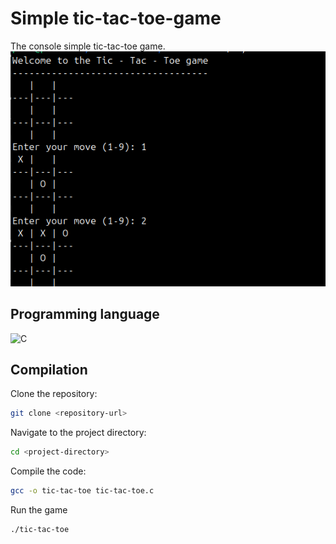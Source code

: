 # Simple tic-tac-toe-game
The console simple tic-tac-toe game.
![screenshot](https://github.com/PRoX2011/Tic-tac-toe-game/raw/main/screenshot.png)

## Programming language
![C](https://img.icons8.com/color/48/000000/c-programming.png) 

## Compilation

Clone the repository:
```bash
git clone <repository-url>
```
Navigate to the project directory:
```bash 
cd <project-directory>
```
Compile the code:
```bash 
gcc -o tic-tac-toe tic-tac-toe.c
```
Run the game
```bash
./tic-tac-toe
```
